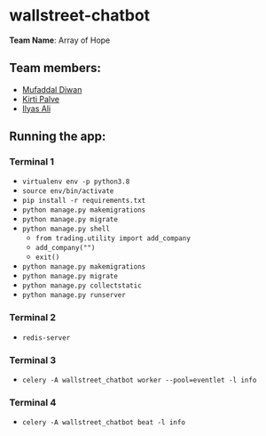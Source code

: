 # wallstreet-chatbot

**Team Name**: Array of Hope

## Team members:

- [Mufaddal Diwan](https://github.com/mufaddal12)
- [Kirti Palve](https://github.com/kirtipalve)
- [Ilyas Ali](https://github.com/ilyas-ali)

## Running the app:

### Terminal 1

- `virtualenv env -p python3.8`
- `source env/bin/activate`
- `pip install -r requirements.txt`
- `python manage.py makemigrations`
- `python manage.py migrate`
- `python manage.py shell`
  - `from trading.utility import add_company`
  - `add_company("")`
  - `exit()`
- `python manage.py makemigrations`
- `python manage.py migrate`
- `python manage.py collectstatic`
- `python manage.py runserver`

### Terminal 2

- `redis-server`

### Terminal 3

- `celery -A wallstreet_chatbot worker --pool=eventlet -l info`

### Terminal 4

- `celery -A wallstreet_chatbot beat -l info`
